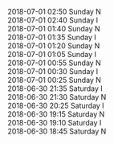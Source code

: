 2018-07-01 02:50 Sunday  N  
2018-07-01 02:40 Sunday  I  
2018-07-01 01:40 Sunday  N  
2018-07-01 01:35 Sunday  I  
2018-07-01 01:20 Sunday  N  
2018-07-01 01:05 Sunday  I  
2018-07-01 00:55 Sunday  N  
2018-07-01 00:30 Sunday  I  
2018-07-01 00:25 Sunday  N  
2018-06-30 21:35 Saturday  I  
2018-06-30 21:30 Saturday  N  
2018-06-30 20:25 Saturday  I  
2018-06-30 19:15 Saturday  N  
2018-06-30 19:10 Saturday  I  
2018-06-30 18:45 Saturday  N  
